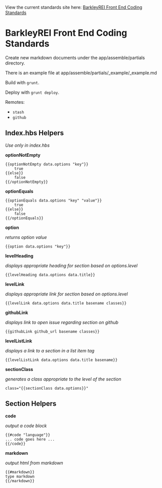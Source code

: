 View the current standards site here: [BarkleyREI Front End Coding Standards](https://barkleyrei.github.io/Front-End-Coding-Standards/)

# BarkleyREI Front End Coding Standards

Create new markdown documents under the app/assemble/partials directory.

There is an example file at app/assemble/partials/\_example/\_example.md

Build with `grunt`.

Deploy with `grunt deploy`.

Remotes:
- `stash`
- `github`

## Index.hbs Helpers

*Use only in index.hbs*

**optionNotEmpty**

```
{{optionNotEmpty data.options "key"}}
	true
{{else}}
	false
{{/optionNotEmpty}}
```

**optionEquals**

```
{{optionEquals data.options "key" "value"}}
	true
{{else}}
	false
{{/optionEquals}}
```

**option**

*returns option value*

`{{option data.options "key"}}`

**levelHeading**

*displays appropriate heading for section based on options.level*

`{{levelHeading data.options data.title}}`

**levelLink**

*displays appropriate link for section based on options.level*

`{{levelLink data.options data.title basename classes}}`

**githubLink**

*displays link to open issue regarding section on github*

`{{githubLink github_url basename classes}}`

**levelListLink**

*displays a link to a section in a list item tag*

`{{levelListLink data.options data.title basename}}`

**sectionClass**

*generates a class appropriate to the level of the section*

`class="{{sectionClass data.options}}"`

## Section Helpers

**code**

*output a code block*

```
{{#code "language"}}
... code goes here ...
{{/code}}
```

**markdown**

*output html from markdown*

```
{{#markdown}}
type markdown
{{/markdown}}
```
